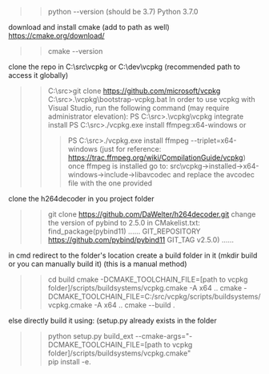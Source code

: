 >>python --version (should be 3.7)
Python 3.7.0

download and install cmake (add to path as well) https://cmake.org/download/
>>cmake --version

clone the repo in C:\src\vcpkg or C:\dev\vcpkg (recommended path to access it globally)
>> C:\src>git clone https://github.com/microsoft/vcpkg
>> C:\src>.\vcpkg\bootstrap-vcpkg.bat
In order to use vcpkg with Visual Studio, run the following command (may require administrator elevation):
>> PS C:\src>.\vcpkg\vcpkg integrate install 
>> PS C:\src>./vcpkg.exe install ffmpeg:x64-windows 	or
>>>PS C:\src>./vcpkg.exe install ffmpeg --triplet=x64-windows
(just for reference: https://trac.ffmpeg.org/wiki/CompilationGuide/vcpkg)
once ffmpeg is installed go to:
src\vcpkg->installed->x64-windows->include->libavcodec 
and replace the avcodec file with the one provided
  

clone the h264decoder in you project folder
>>git clone https://github.com/DaWelter/h264decoder.git
change the version of pybind to 2.5.0 in CMakelist.txt:
  find_package(pybind11)
    ......
    GIT_REPOSITORY https://github.com/pybind/pybind11
    GIT_TAG v2.5.0)
    ......

in cmd redirect to the folder's location
create a build folder in it (mkdir build or you can manually build it)
(this is a manual method)	
>>cd build
cmake -DCMAKE_TOOLCHAIN_FILE=[path to vcpkg folder]/scripts/buildsystems/vcpkg.cmake -A x64 ..
>>cmake -DCMAKE_TOOLCHAIN_FILE=C:/src/vcpkg/scripts/buildsystems/vcpkg.cmake -A x64 ..
>>cmake --build .

else directly build it using: (setup.py already exists in the folder
>>python setup.py build_ext --cmake-args="-DCMAKE_TOOLCHAIN_FILE=[path to vcpkg folder]/scripts/buildsystems/vcpkg.cmake"	
>>pip install -e.


